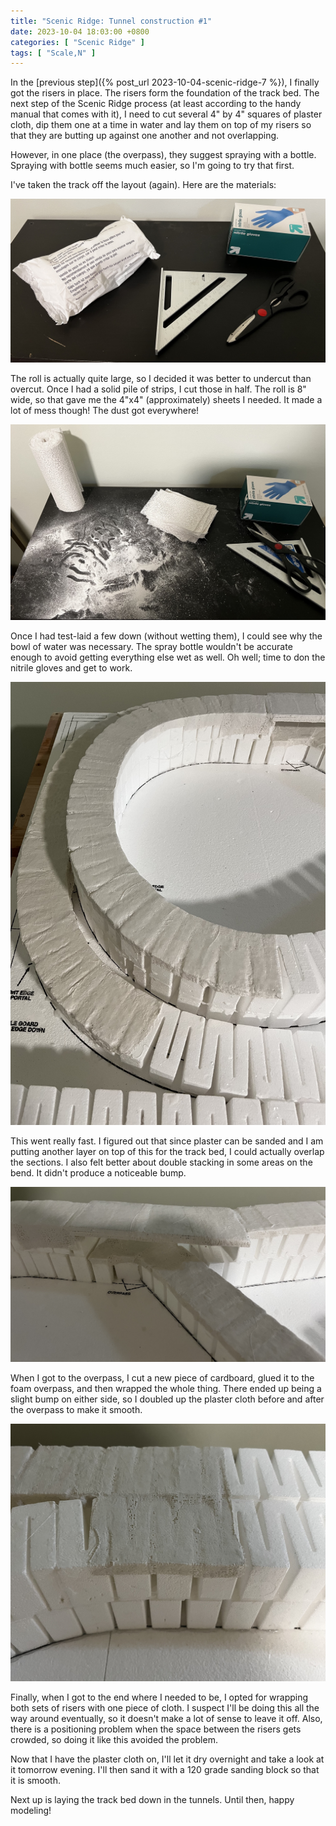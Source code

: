 ```yaml
---
title: "Scenic Ridge: Tunnel construction #1"
date: 2023-10-04 18:03:00 +0800
categories: [ "Scenic Ridge" ]
tags: [ "Scale,N" ]
---
```


In the [previous step]({% post_url 2023-10-04-scenic-ridge-7 %}), I finally got the risers in place.  The risers form the foundation of the track bed. The next step of the Scenic Ridge process (at least according to the handy manual that comes with it), I need to cut several 4" by 4" squares of plaster cloth, dip them one at a time in water and lay them on top of my risers so that they are butting up against one another and not overlapping.

However, in one place (the overpass), they suggest spraying with a bottle.  Spraying with bottle seems much easier, so I'm going to try that first.

I've taken the track off the layout (again).  Here are the materials:

![The materials for todays adventure](/assets/2023/1005/img1.jpg)

The roll is actually quite large, so I decided it was better to undercut than overcut.  Once I had a solid pile of strips, I cut those in half.  The roll is 8" wide, so that gave me the 4"x4" (approximately) sheets I needed.  It made a lot of mess though!  The dust got everywhere!

![Look at the mess!](/assets/2023/1005/img2.jpg)

Once I had test-laid a few down (without wetting them), I could see why the bowl of water was necessary.  The spray bottle wouldn't be accurate enough to avoid getting everything else wet as well.  Oh well; time to don the nitrile gloves and get to work.

![The internal tunnel curves with plaster cloth on](/assets/2023/1005/img3.jpg)

This went really fast. I figured out that since plaster can be sanded and I am putting another layer on top of this for the track bed, I could actually overlap the sections.  I also felt better about double stacking in some areas on the bend.  It didn't produce a noticeable bump.

![The overpass with plaster cloth](/assets/2023/1005/img4.jpg)

When I got to the overpass, I cut a new piece of cardboard, glued it to the foam overpass, and then wrapped the whole thing.  There ended up being a slight bump on either side, so I doubled up the plaster cloth before and after the overpass to make it smooth.

![The double track part](/assets/2023/1005/img5.jpg)

Finally, when I got to the end where I needed to be, I opted for wrapping both sets of risers with one piece of cloth.  I suspect I'll be doing this all the way around eventually, so it doesn't make a lot of sense to leave it off.  Also, there is a positioning problem when the space between the risers gets crowded, so doing it like this avoided the problem.

Now that I have the plaster cloth on, I'll let it dry overnight and take a look at it tomorrow evening.  I'll then sand it with a 120 grade sanding block so that it is smooth.

Next up is laying the track bed down in the tunnels. Until then, happy modeling!
